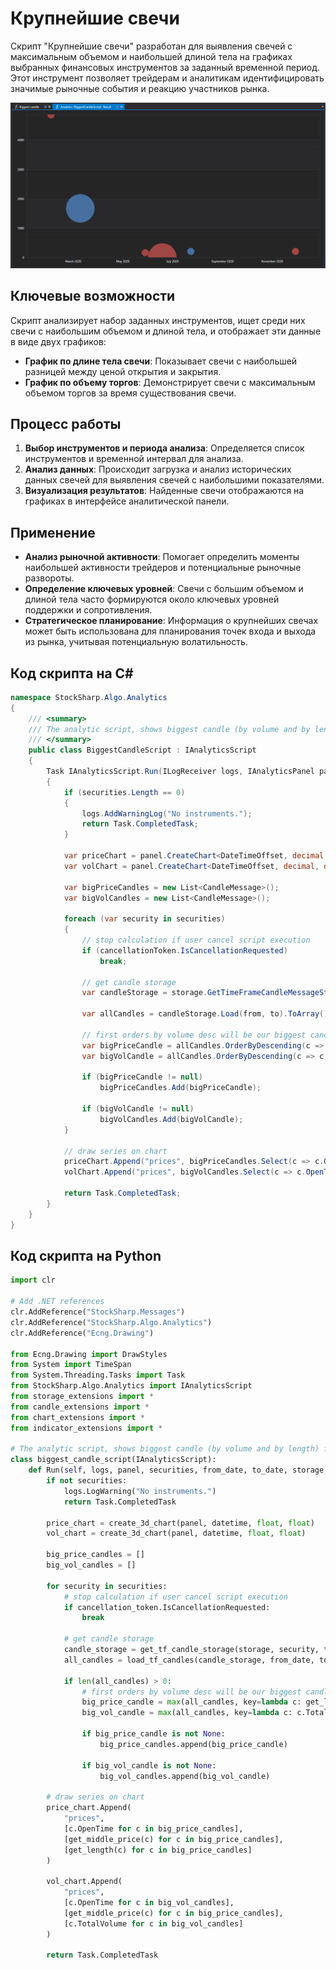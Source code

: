 # Крупнейшие свечи

Скрипт "Крупнейшие свечи" разработан для выявления свечей с максимальным объемом и наибольшей длиной тела на графиках выбранных финансовых инструментов за заданный временной период. Этот инструмент позволяет трейдерам и аналитикам идентифицировать значимые рыночные события и реакцию участников рынка.

![hydra_analytics_big_candle](../../../../images/hydra_analytics_big_candle.png)

## Ключевые возможности

Скрипт анализирует набор заданных инструментов, ищет среди них свечи с наибольшим объемом и длиной тела, и отображает эти данные в виде двух графиков:

- **График по длине тела свечи**: Показывает свечи с наибольшей разницей между ценой открытия и закрытия.
- **График по объему торгов**: Демонстрирует свечи с максимальным объемом торгов за время существования свечи.

## Процесс работы

1. **Выбор инструментов и периода анализа**: Определяется список инструментов и временной интервал для анализа.
2. **Анализ данных**: Происходит загрузка и анализ исторических данных свечей для выявления свечей с наибольшими показателями.
3. **Визуализация результатов**: Найденные свечи отображаются на графиках в интерфейсе аналитической панели.

## Применение

- **Анализ рыночной активности**: Помогает определить моменты наибольшей активности трейдеров и потенциальные рыночные развороты.
- **Определение ключевых уровней**: Свечи с большим объемом и длиной тела часто формируются около ключевых уровней поддержки и сопротивления.
- **Стратегическое планирование**: Информация о крупнейших свечах может быть использована для планирования точек входа и выхода из рынка, учитывая потенциальную волатильность.

## Код скрипта на C#

```cs
namespace StockSharp.Algo.Analytics
{
	/// <summary>
	/// The analytic script, shows biggest candle (by volume and by length) for specified securities.
	/// </summary>
	public class BiggestCandleScript : IAnalyticsScript
	{
		Task IAnalyticsScript.Run(ILogReceiver logs, IAnalyticsPanel panel, SecurityId[] securities, DateTime from, DateTime to, IStorageRegistry storage, IMarketDataDrive drive, StorageFormats format, TimeSpan timeFrame, CancellationToken cancellationToken)
		{
			if (securities.Length == 0)
			{
				logs.AddWarningLog("No instruments.");
				return Task.CompletedTask;
			}

			var priceChart = panel.CreateChart<DateTimeOffset, decimal, decimal>();
			var volChart = panel.CreateChart<DateTimeOffset, decimal, decimal>();

			var bigPriceCandles = new List<CandleMessage>();
			var bigVolCandles = new List<CandleMessage>();

			foreach (var security in securities)
			{
				// stop calculation if user cancel script execution
				if (cancellationToken.IsCancellationRequested)
					break;

				// get candle storage
				var candleStorage = storage.GetTimeFrameCandleMessageStorage(security, timeFrame, drive, format);

				var allCandles = candleStorage.Load(from, to).ToArray();

				// first orders by volume desc will be our biggest candle
				var bigPriceCandle = allCandles.OrderByDescending(c => c.GetLength()).FirstOrDefault();
				var bigVolCandle = allCandles.OrderByDescending(c => c.TotalVolume).FirstOrDefault();

				if (bigPriceCandle != null)
					bigPriceCandles.Add(bigPriceCandle);

				if (bigVolCandle != null)
					bigVolCandles.Add(bigVolCandle);
			}

			// draw series on chart
			priceChart.Append("prices", bigPriceCandles.Select(c => c.OpenTime), bigPriceCandles.Select(c => c.GetMiddlePrice(null)), bigPriceCandles.Select(c => c.GetLength()));
			volChart.Append("prices", bigVolCandles.Select(c => c.OpenTime), bigPriceCandles.Select(c => c.GetMiddlePrice(null)), bigVolCandles.Select(c => c.TotalVolume));

			return Task.CompletedTask;
		}
	}
}
```

## Код скрипта на Python

```python
import clr

# Add .NET references
clr.AddReference("StockSharp.Messages")
clr.AddReference("StockSharp.Algo.Analytics")
clr.AddReference("Ecng.Drawing")

from Ecng.Drawing import DrawStyles
from System import TimeSpan
from System.Threading.Tasks import Task
from StockSharp.Algo.Analytics import IAnalyticsScript
from storage_extensions import *
from candle_extensions import *
from chart_extensions import *
from indicator_extensions import *

# The analytic script, shows biggest candle (by volume and by length) for specified securities.
class biggest_candle_script(IAnalyticsScript):
	def Run(self, logs, panel, securities, from_date, to_date, storage, drive, format, time_frame, cancellation_token):
		if not securities:
			logs.LogWarning("No instruments.")
			return Task.CompletedTask

		price_chart = create_3d_chart(panel, datetime, float, float)
		vol_chart = create_3d_chart(panel, datetime, float, float)

		big_price_candles = []
		big_vol_candles = []

		for security in securities:
			# stop calculation if user cancel script execution
			if cancellation_token.IsCancellationRequested:
				break

			# get candle storage
			candle_storage = get_tf_candle_storage(storage, security, time_frame, drive, format)
			all_candles = load_tf_candles(candle_storage, from_date, to_date)

			if len(all_candles) > 0:
				# first orders by volume desc will be our biggest candle
				big_price_candle = max(all_candles, key=lambda c: get_length(c))
				big_vol_candle = max(all_candles, key=lambda c: c.TotalVolume)

				if big_price_candle is not None:
					big_price_candles.append(big_price_candle)

				if big_vol_candle is not None:
					big_vol_candles.append(big_vol_candle)

		# draw series on chart
		price_chart.Append(
			"prices",
			[c.OpenTime for c in big_price_candles],
			[get_middle_price(c) for c in big_price_candles],
			[get_length(c) for c in big_price_candles]
		)

		vol_chart.Append(
			"prices",
			[c.OpenTime for c in big_vol_candles],
			[get_middle_price(c) for c in big_price_candles],
			[c.TotalVolume for c in big_vol_candles]
		)

		return Task.CompletedTask
```